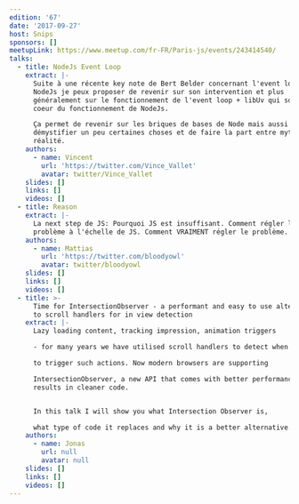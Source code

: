 ```yaml
---
edition: '67'
date: '2017-09-27'
host: Snips
sponsors: []
meetupLink: https://www.meetup.com/fr-FR/Paris-js/events/243414540/
talks:
  - title: NodeJs Event Loop
    extract: |-
      Suite à une récente key note de Bert Belder concernant l'event loop de
      NodeJs je peux proposer de revenir sur son intervention et plus
      généralement sur le fonctionnement de l'event loop + libUv qui sont au
      coeur du fonctionnement de NodeJs.

      Ça permet de revenir sur les briques de bases de Node mais aussi de
      démystifier un peu certaines choses et de faire la part entre mythes et
      réalité.
    authors:
      - name: Vincent
        url: 'https://twitter.com/Vince_Vallet'
        avatar: twitter/Vince_Vallet
    slides: []
    links: []
    videos: []
  - title: Reason
    extract: |-
      La next step de JS: Pourquoi JS est insuffisant. Comment régler le
      problème à l'échelle de JS. Comment VRAIMENT régler le problème.
    authors:
      - name: Mattias
        url: 'https://twitter.com/bloodyowl'
        avatar: twitter/bloodyowl
    slides: []
    links: []
    videos: []
  - title: >-
      Time for IntersectionObserver - a performant and easy to use alternative
      to scroll handlers for in view detection
    extract: |-
      Lazy loading content, tracking impression, animation triggers

      - for many years we have utilised scroll handlers to detect when

      to trigger such actions. Now modern browsers are supporting

      IntersectionObserver, a new API that comes with better performance, and
      results in cleaner code.


      In this talk I will show you what Intersection Observer is,

      what type of code it replaces and why it is a better alternative.
    authors:
      - name: Jonas
        url: null
        avatar: null
    slides: []
    links: []
    videos: []
---
```

